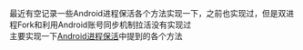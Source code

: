 最近有空记录一些Android进程保活各个方法实现一下，之前也实现过，但是双进程Fork和利用Android账号同步机制拉活没有实现过  
主要实现一下[Android进程保活](https://mp.weixin.qq.com/s?__biz=MzA3NTYzODYzMg==&mid=2653577617&idx=1&sn=623256a2ff94641036a6c9eea17baab8&scene=0#wechat_redirect)中提到的各个方法  
